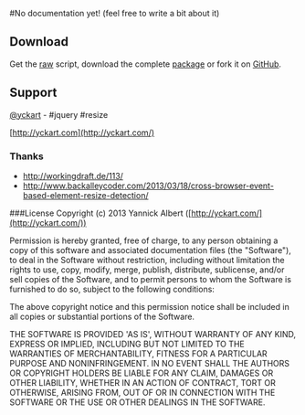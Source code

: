 #No documentation yet!
(feel free to write a bit about it)

## Download
 Get the [raw](https://raw.github.com/yckart/jquery.resize.js/master/jquery.resize.js) script, download the complete [package](https://github.com/yckart/jquery.resize.js/zipball/master) or fork it on [GitHub](https://github.com/yckart/jquery.resize.js/).

## Support

 [@yckart](http://twitter.com/yckart) - #jquery #resize

 [http://yckart.com](http://yckart.com/)

### Thanks
- http://workingdraft.de/113/
- http://www.backalleycoder.com/2013/03/18/cross-browser-event-based-element-resize-detection/

###License
Copyright (c) 2013 Yannick Albert ([http://yckart.com/](http://yckart.com/))

Permission is hereby granted, free of charge, to any person obtaining a copy of this software and associated documentation files (the "Software"), to deal in the Software without restriction, including without limitation the rights to use, copy, modify, merge, publish, distribute, sublicense, and/or sell copies of the Software, and to permit persons to whom the Software is furnished to do so, subject to the following conditions:

The above copyright notice and this permission notice shall be included in all copies or substantial portions of the Software.

THE SOFTWARE IS PROVIDED 'AS IS', WITHOUT WARRANTY OF ANY KIND, EXPRESS OR IMPLIED, INCLUDING BUT NOT LIMITED TO THE WARRANTIES OF MERCHANTABILITY, FITNESS FOR A PARTICULAR PURPOSE AND NONINFRINGEMENT. IN NO EVENT SHALL THE AUTHORS OR COPYRIGHT HOLDERS BE LIABLE FOR ANY CLAIM, DAMAGES OR OTHER LIABILITY, WHETHER IN AN ACTION OF CONTRACT, TORT OR OTHERWISE, ARISING FROM, OUT OF OR IN CONNECTION WITH THE SOFTWARE OR THE USE OR OTHER DEALINGS IN THE SOFTWARE.